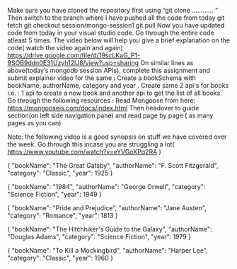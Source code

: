 
Make sure you have cloned the repository first using “git clone ……<repo-name>..…. “
Then switch to the branch where I have pushed all the code from today
git fetch
git checkout session/mongo-session1
git pull
Now you have updated code from today in your visual studio code. Go through the entire code atleast 5 times. The video below will help you give a brief explanation on the code( watch the video again and again)
https://drive.google.com/file/d/19scLKaG_P1-9SOB9ddn0E31Uzyh12lJ8/view?usp=sharing 
On similar lines as above(today’s mongodb session APIs), complete this assignment and submit explainer video for the same : Create a bookSchema with bookName, authorName, category and year . Create same 2 api's for books i.e. : 1 api to create a new book and another api to get the list of all books. 
Go through the following resources :
Read Mongoose from here: https://mongoosejs.com/docs/index.html 
Then headover to guide section(on left side navigation pane) and read page by page ( as many pages as you can)



Note: the following video is a good synopsis on stuff we have covered over the week. Go through this incase you are struggling a lot( https://www.youtube.com/watch?v=eYVGoXPq2RA 
)



{
  "bookName": "The Great Gatsby",
  "authorName": "F. Scott Fitzgerald",
  "category": "Classic",
  "year": 1925
}

{
  "bookName": "1984",
  "authorName": "George Orwell",
  "category": "Science Fiction",
  "year": 1949
}

{
  "bookName": "Pride and Prejudice",
  "authorName": "Jane Austen",
  "category": "Romance",
  "year": 1813
}

{
  "bookName": "The Hitchhiker's Guide to the Galaxy",
  "authorName": "Douglas Adams",
  "category": "Science Fiction",
  "year": 1979
}

{
  "bookName": "To Kill a Mockingbird",
  "authorName": "Harper Lee",
  "category": "Classic",
  "year": 1960
}
